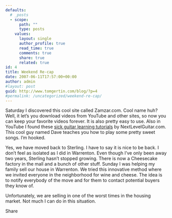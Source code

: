 ```yaml
---
defaults:
  # _posts
  - scope:
      path: ""
      type: posts
    values:
      layout: single
      author_profile: true
      read_time: true
      comments: true
      share: true
      related: true
id: 4
title: Weekend Re-cap
date: 2007-06-11T17:57:00+00:00
author: admin
#layout: post
guid: http://www.tomgertin.com/blog/?p=4
#permalink: /uncategorized/weekend-re-cap/
---
```

Saturday I discovered this cool site called Zamzar.com. Cool name huh? Well, it let’s you download videos from YouTube and other sites, so now you can keep your favorite videos forever. It is also pretty easy to use. Also in YouTube I found these [sick guitar learning tutorials](http://youtube.com/watch?v=UKuONcl40Kc) by NextLevelGuitar.com. This cool guy named Dave teaches you how to play some pretty sweet songs. I’m hooked.

Yes, we have moved back to Sterling. I have to say it is nice to be back. I don’t feel as isolated as I did in Warrenton. Even though I’ve only been away two years, Sterling hasn’t stopped growing. There is now a Cheesecake factory in the mall and a bunch of other stuff. Sunday I was helping my family sell our house in Warrenton. We tried this innovative method where we invited everyone in the neighborhood for wine and cheese. The idea is to notify everybody of the move and for them to contact potential buyers they know of.

Unfortunately, we are selling in one of the worst times in the housing market. Not much I can do in this situation.

<div class="addtoany_share_save_container addtoany_content_bottom">
  <div class="a2a_kit a2a_kit_size_32 addtoany_list a2a_target" id="wpa2a_2">
    <a class="a2a_dd addtoany_share_save" href="https://www.addtoany.com/share_save"><img src="http://www.tomgertin.com/blog/wp-content/plugins/add-to-any/share_save_171_16.png" width="171" height="16" alt="Share" /></a>
  </div>
</div>